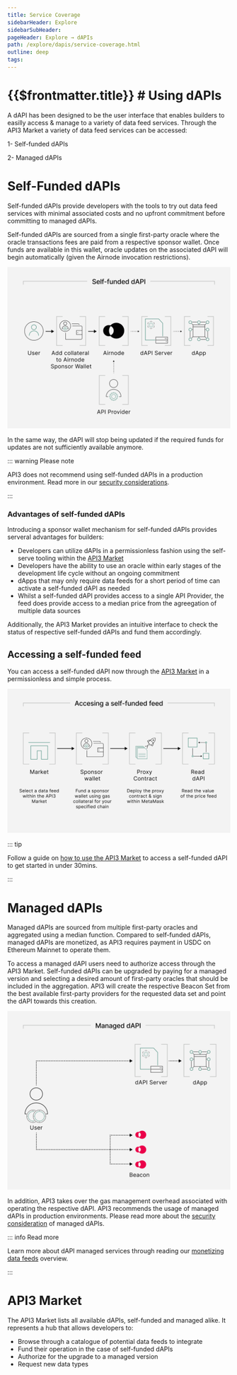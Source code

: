 ```yaml
---
title: Service Coverage
sidebarHeader: Explore
sidebarSubHeader:
pageHeader: Explore → dAPIs
path: /explore/dapis/service-coverage.html
outline: deep
tags:
---
```


<PageHeader/>

<SearchHighlight/>

# {{$frontmatter.title}} # Using dAPIs

A dAPI has been designed to be the user interface that enables builders to
easilly access & manage to a variety of data feed services. Through the API3
Market a variety of data feed services can be accessed:

1- Self-funded dAPIs

2- Managed dAPIs

# Self-Funded dAPIs

Self-funded dAPIs provide developers with the tools to try out data feed
services with minimal associated costs and no upfront commitment before
committing to managed dAPIs.

Self-funded dAPIs are sourced from a single first-party oracle where the oracle
transactions fees are paid from a respective sponsor wallet. Once funds are
available in this wallet, oracle updates on the associated dAPI will begin
automatically (given the Airnode invocation restrictions).

<img src="../assets/images/09-Visual_that_communicates_how_a_self-funded_feed_works.png" width="550px"/>

In the same way, the dAPI will stop being updated if the required funds for
updates are not sufficiently available anymore.

::: warning Please note

API3 does not recommend using self-funded dAPIs in a production environment.
Read more in our
[security considerations](/explore/dapis/security-considerations.md).

:::

### Advantages of self-funded dAPIs

Introducing a sponsor wallet mechanism for self-funded dAPIs provides serveral
advantages for builders:

- Developers can utilize dAPIs in a permissionless fashion using the self-serve
  tooling within the [API3 Market](https://market.api3.org/dapis)
- Developers have the ability to use an oracle within early stages of the
  development life cycle without an ongoing commitment
- dApps that may only require data feeds for a short period of time can activate
  a self-funded dAPI as needed
- Whilst a self-funded dAPI provides access to a single API Provider, the feed
  does provide access to a median price from the agreegation of multiple data
  sources

Additionally, the API3 Market provides an intuitive interface to check the
status of respective self-funded dAPIs and fund them accordingly.

## Accessing a self-funded feed

You can access a self-funded dAPI now through the
[API3 Market](https://market.api3.org) in a permissionless and simple process.

<img src="../assets/images/11-Visual_that_communicates_the_process_of_sponsoring_a_byog_feed_using_the_market.png" width="550px"/>

::: tip

Follow a guide on
[how to use the API3 Market](/guides/dapis/call-dapi-dapiserver/index) to access
a self-funded dAPI to get started in under 30mins.

:::

# Managed dAPIs

Managed dAPIs are sourced from multiple first-party oracles and aggregated using
a median function. Compared to self-funded dAPIs, managed dAPIs are monetized,
as API3 requires payment in USDC on Ethereum Mainnet to operate them.

To access a managed dAPI users need to authorize access through the API3 Market.
Self-funded dAPIs can be upgraded by paying for a managed version and selecting
a desired amount of first-party oracles that should be included in the
aggregation. API3 will create the respective Beacon Set from the best available
first-party providers for the requested data set and point the dAPI towards this
creation.

<img src="../assets/images/10-Visual_that_communicates_how_a_managed_service_feed.png" width="550px"/>

In addition, API3 takes over the gas management overhead associated with
operating the respective dAPI. API3 recommends the usage of managed dAPIs in
production environments. Please read more about the
[security consideration](/explore/dapis/security-considerations.md) of managed
dAPIs.

::: info Read more

Learn more about dAPI managed services through reading our
[monetizing data feeds](https://medium.com/@ugurmersin/monetizing-data-feeds-951cd5c912bd)
overview.

:::

# API3 Market

The API3 Market lists all available dAPIs, self-funded and managed alike. It
represents a hub that allows developers to:

- Browse through a catalogue of potential data feeds to integrate
- Fund their operation in the case of self-funded dAPIs
- Authorize for the upgrade to a managed version
- Request new data types
